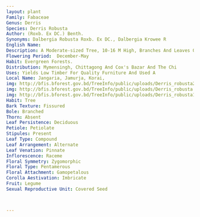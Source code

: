 ```yaml
---
layout: plant
Family: Fabaceae
Genus: Derris
Species: Derris Robusta
Author: (Roxb. Ex DC.) Benth.
Synonyms: Dalbergia Robusta Roxb. Ex DC., Dalbergia Krowee R
English Name: 
Description: A Moderate-sized Tree, 10-16 M High, Branches And Leaves Obscurely Grey Silky Below. Leaves 10-15 Cm Long, Leaflets 2.5-5.0 Cm Long, Green And Glabrous Above, Grey And Obscurely Silky Beneath. Flowers Densely Fascicled, Pedicels 1-2 Cm Long, Finely Grey-downy. Calyx C 2 Mm Long, Teeth Minute, Deltoid. Corolla Whitish, 6-8 Mm Long, Standard Erect With A Round Blade. Stamens Monadelphous, Vexillary Stamen Free At The Base. Ovary Few-ovuled, Styles Glabrous. Fruit A Pod, 1-5 Seeded, Narrowed At Both Ends, Glabrous, Wing Distinct.
Flowering Period:  December-May
Habit: Evergreen Forests.
Distribution: Mymensingh, Chittagong And Cox's Bazar And The Chi
Uses: Yields Low Timber For Quality Furniture And Used A
Local Name: Jangaria, Jamurja, Korai, 
img: http://bfis.bforest.gov.bd/TreeInfo/public/uploads/Derris_robusta2.jpg
img: http://bfis.bforest.gov.bd/TreeInfo/public/uploads/Derris_robusta.jpg
img: http://bfis.bforest.gov.bd/TreeInfo/public/uploads/Derris_robusta1.jpg
Habit: Tree
Bark Texture: Fissured
Bole: Branched
Thorn: Absent
Leaf Persistence: Deciduous
Petiole: Petiolate
Stipules: Present
Leaf Type: Compound
Leaf Arrangement: Alternate
Leaf Venation: Pinnate
Inflorescence: Raceme
Floral Symmetry: Zygomorphic
Floral Type: Pentamerous
Floral Attachment: Gamopetalous
Corolla Aestivation: Imbricate
Fruit: Legume
Sexual Reproductive Unit: Covered Seed



---
```


